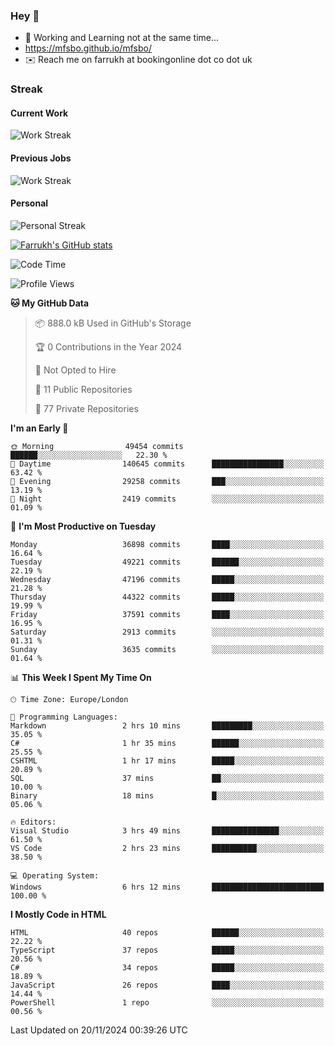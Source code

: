 ### Hey 👋

- 🏃 Working and Learning not at the same time...
- https://mfsbo.github.io/mfsbo/
- ✉️ Reach me on farrukh at bookingonline dot co dot uk

### Streak
#### Current Work
![Work Streak](https://streak-stats.demolab.com/?user=mfsbo)
#### Previous Jobs
![Work Streak](https://streak-stats.demolab.com/?user=farrukhcw)
#### Personal
![Personal Streak](https://streak-stats.demolab.com/?user=farrukhsubhani)

[![Farrukh's GitHub stats](https://github-readme-stats.vercel.app/api?username=mfsbo&hide=stars&count_private=true)](https://github.com/mfsbo/)

<!--START_SECTION:waka-->
![Code Time](http://img.shields.io/badge/Code%20Time-884%20hrs%2036%20mins-blue)

![Profile Views](http://img.shields.io/badge/Profile%20Views-3-blue)

**🐱 My GitHub Data** 

> 📦 888.0 kB Used in GitHub's Storage 
 > 
> 🏆 0 Contributions in the Year 2024
 > 
> 🚫 Not Opted to Hire
 > 
> 📜 11 Public Repositories 
 > 
> 🔑 77 Private Repositories 
 > 
**I'm an Early 🐤** 

```text
🌞 Morning                49454 commits       ██████░░░░░░░░░░░░░░░░░░░   22.30 % 
🌆 Daytime                140645 commits      ████████████████░░░░░░░░░   63.42 % 
🌃 Evening                29258 commits       ███░░░░░░░░░░░░░░░░░░░░░░   13.19 % 
🌙 Night                  2419 commits        ░░░░░░░░░░░░░░░░░░░░░░░░░   01.09 % 
```
📅 **I'm Most Productive on Tuesday** 

```text
Monday                   36898 commits       ████░░░░░░░░░░░░░░░░░░░░░   16.64 % 
Tuesday                  49221 commits       ██████░░░░░░░░░░░░░░░░░░░   22.19 % 
Wednesday                47196 commits       █████░░░░░░░░░░░░░░░░░░░░   21.28 % 
Thursday                 44322 commits       █████░░░░░░░░░░░░░░░░░░░░   19.99 % 
Friday                   37591 commits       ████░░░░░░░░░░░░░░░░░░░░░   16.95 % 
Saturday                 2913 commits        ░░░░░░░░░░░░░░░░░░░░░░░░░   01.31 % 
Sunday                   3635 commits        ░░░░░░░░░░░░░░░░░░░░░░░░░   01.64 % 
```


📊 **This Week I Spent My Time On** 

```text
🕑︎ Time Zone: Europe/London

💬 Programming Languages: 
Markdown                 2 hrs 10 mins       █████████░░░░░░░░░░░░░░░░   35.05 % 
C#                       1 hr 35 mins        ██████░░░░░░░░░░░░░░░░░░░   25.55 % 
CSHTML                   1 hr 17 mins        █████░░░░░░░░░░░░░░░░░░░░   20.89 % 
SQL                      37 mins             ██░░░░░░░░░░░░░░░░░░░░░░░   10.00 % 
Binary                   18 mins             █░░░░░░░░░░░░░░░░░░░░░░░░   05.06 % 

🔥 Editors: 
Visual Studio            3 hrs 49 mins       ███████████████░░░░░░░░░░   61.50 % 
VS Code                  2 hrs 23 mins       ██████████░░░░░░░░░░░░░░░   38.50 % 

💻 Operating System: 
Windows                  6 hrs 12 mins       █████████████████████████   100.00 % 
```

**I Mostly Code in HTML** 

```text
HTML                     40 repos            ██████░░░░░░░░░░░░░░░░░░░   22.22 % 
TypeScript               37 repos            █████░░░░░░░░░░░░░░░░░░░░   20.56 % 
C#                       34 repos            █████░░░░░░░░░░░░░░░░░░░░   18.89 % 
JavaScript               26 repos            ████░░░░░░░░░░░░░░░░░░░░░   14.44 % 
PowerShell               1 repo              ░░░░░░░░░░░░░░░░░░░░░░░░░   00.56 % 
```




 Last Updated on 20/11/2024 00:39:26 UTC
<!--END_SECTION:waka-->
<!--
**mfsbo/mfsbo** is a ✨ _special_ ✨ repository because its `README.md` (this file) appears on your GitHub profile.

Here are some ideas to get you started:

- 🔭 I’m currently working on ...
- 🌱 I’m currently learning ...
- 👯 I’m looking to collaborate on ...
- 🤔 I’m looking for help with ...
- 💬 Ask me about ...
- 📫 How to reach me: ...
- 😄 Pronouns: ...
- ⚡ Fun fact: ...
-->
